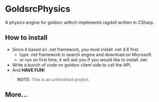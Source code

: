 # GoldsrcPhysics

A physics engine for goldsrc withch implements ragdoll written in CSharp.

## How to install

* Since it based on .net framework, you must install .net 4.6 first.
  - type .net framework in search engine and download on Microsoft.
  - or run on first time, it will ask you if you would like to install .net.
* Write a bunch of code on goldsrc client side to call the API.
* And **HAVE FUN!**

>**NOTE:** This is an unfinished project.
## More...
